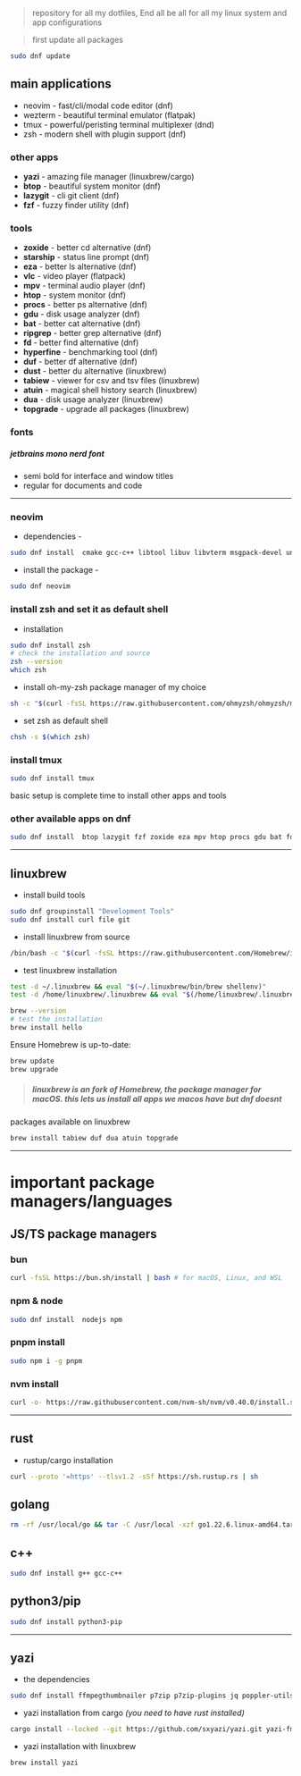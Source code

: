 > repository for all my dotfiles, End all be all for all my linux system and app configurations

> first update all packages

```bash
sudo dnf update
```

## main applications

-   neovim - fast/cli/modal code editor (dnf)
-   wezterm - beautiful terminal emulator (flatpak)
-   tmux - powerful/peristing terminal multiplexer (dnd)
-   zsh - modern shell with plugin support (dnf)

### other apps

-   **yazi** - amazing file manager (linuxbrew/cargo)
-   **btop** - beautiful system monitor (dnf)
-   **lazygit** - cli git client (dnf)
-   **fzf** - fuzzy finder utility (dnf)

### tools

-   **zoxide** - better cd alternative (dnf)
-   **starship** - status line prompt (dnf)
-   **eza** - better ls alternative (dnf)
-   **vlc** - video player (flatpack)
-   **mpv** - terminal audio player (dnf)
-   **htop** - system monitor (dnf)
-   **procs** - better ps alternative (dnf)
-   **gdu** - disk usage analyzer (dnf)
-   **bat** - better cat alternative (dnf)
-   **ripgrep** - better grep alternative (dnf)
-   **fd** - better find alternative (dnf)
-   **hyperfine** - benchmarking tool (dnf)
-   **duf** - better df alternative (dnf)
-   **dust** - better du alternative (linuxbrew)
-   **tabiew** - viewer for csv and tsv files (linuxbrew)
-   **atuin** - magical shell history search (linuxbrew)
-   **dua** - disk usage analyzer (linuxbrew)
-   **topgrade** - upgrade all packages (linuxbrew)

### fonts

##### jetbrains mono nerd font

-   semi bold for interface and window titles
-   regular for documents and code

---

### neovim

-   dependencies -

```bash
sudo dnf install  cmake gcc-c++ libtool libuv libvterm msgpack-devel unibilium gettext-devel lua-devel
```

-   install the package -

```bash
sudo dnf neovim
```

### install zsh and set it as default shell

-   installation

```bash
sudo dnf install zsh
# check the installation and source
zsh --version
which zsh
```

-   install oh-my-zsh package manager of my choice

```bash
sh -c "$(curl -fsSL https://raw.githubusercontent.com/ohmyzsh/ohmyzsh/master/tools/install.sh)"
```

-   set zsh as default shell

```bash
chsh -s $(which zsh)
```

### install tmux

```bash
sudo dnf install tmux
```

basic setup is complete time to install other apps and tools

### other available apps on dnf

```bash
sudo dnf install  btop lazygit fzf zoxide eza mpv htop procs gdu bat fd hyperfine
```

---

## linuxbrew

-   install build tools

```bash
sudo dnf groupinstall "Development Tools"
sudo dnf install curl file git
```

-   install linuxbrew from source

```bash
/bin/bash -c "$(curl -fsSL https://raw.githubusercontent.com/Homebrew/install/HEAD/install.sh)"
```

-   test linuxbrew installation

```bash
test -d ~/.linuxbrew && eval "$(~/.linuxbrew/bin/brew shellenv)"
test -d /home/linuxbrew/.linuxbrew && eval "$(/home/linuxbrew/.linuxbrew/bin/brew shellenv)"

brew --version
# test the installation
brew install hello
```

Ensure Homebrew is up-to-date:

```bash
brew update
brew upgrade
```

> ##### linuxbrew is an fork of Homebrew, the package manager for macOS. this lets us install all apps we macos have but dnf doesnt

packages available on linuxbrew

```bash
brew install tabiew duf dua atuin topgrade
```

---

# important package managers/languages

## JS/TS package managers

### bun

```bash
curl -fsSL https://bun.sh/install | bash # for macOS, Linux, and WSL
```

### npm & node

```bash
sudo dnf install  nodejs npm
```

### pnpm install

```bash
sudo npm i -g pnpm
```

### nvm install

```bash
curl -o- https://raw.githubusercontent.com/nvm-sh/nvm/v0.40.0/install.sh | bash
```

---

## rust

-   rustup/cargo installation

```bash
curl --proto '=https' --tlsv1.2 -sSf https://sh.rustup.rs | sh
```

## golang

```bash
rm -rf /usr/local/go && tar -C /usr/local -xzf go1.22.6.linux-amd64.tar.gz
```

## c++

```bash
sudo dnf install g++ gcc-c++
```

## python3/pip

```bash
sudo dnf install python3-pip
```

---

## yazi

-   the dependencies

```bash
sudo dnf install ffmpegthumbnailer p7zip p7zip-plugins jq poppler-utils fd-find ripgrep fzf zoxide ImageMagick xclip xsel wl-clipboard
```

-   yazi installation from cargo _(you need to have rust installed)_

```bash
cargo install --locked --git https://github.com/sxyazi/yazi.git yazi-fm yazi-cli
```

-   yazi installation with linuxbrew

```bash
brew install yazi
```
